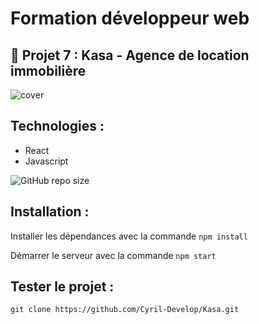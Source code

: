 # Formation développeur web

## 📎 Projet 7 : Kasa - Agence de location immobilière

![cover](./images/screenshot.jpg)

## Technologies :

- React
- Javascript

![GitHub repo size](https://img.shields.io/github/repo-size/Cyril-Develop/Kasa?style=for-the-badge)

## Installation :

Installer les dépendances avec la commande `npm install`

Démarrer le serveur avec la commande `npm start`

## Tester le projet :

```terminal
git clone https://github.com/Cyril-Develop/Kasa.git
```